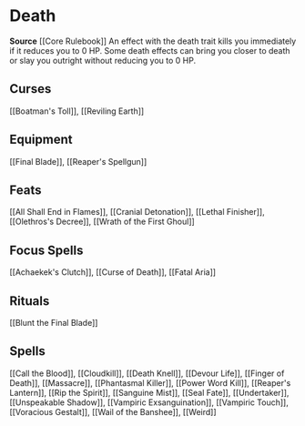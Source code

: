 ﻿---
id: '40'
name: Death
rarity: Common
source: '[[DATABASE/source/Core Rulebook|Core Rulebook]]'
trait:
- Death
type: Trait

---
# Death

**Source** [[Core Rulebook]] 
An effect with the death trait kills you immediately if it reduces you to 0 HP. Some death effects can bring you closer to death or slay you outright without reducing you to 0 HP.

## Curses

[[Boatman's Toll]], [[Reviling Earth]]

## Equipment

[[Final Blade]], [[Reaper's Spellgun]]

## Feats

[[All Shall End in Flames]], [[Cranial Detonation]], [[Lethal Finisher]], [[Olethros's Decree]], [[Wrath of the First Ghoul]]

## Focus Spells

[[Achaekek's Clutch]], [[Curse of Death]], [[Fatal Aria]]

## Rituals

[[Blunt the Final Blade]]

## Spells

[[Call the Blood]], [[Cloudkill]], [[Death Knell]], [[Devour Life]], [[Finger of Death]], [[Massacre]], [[Phantasmal Killer]], [[Power Word Kill]], [[Reaper's Lantern]], [[Rip the Spirit]], [[Sanguine Mist]], [[Seal Fate]], [[Undertaker]], [[Unspeakable Shadow]], [[Vampiric Exsanguination]], [[Vampiric Touch]], [[Voracious Gestalt]], [[Wail of the Banshee]], [[Weird]]